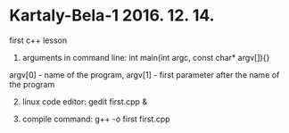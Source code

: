 # Kartaly-Bela-1 2016. 12. 14.
first c++ lesson

1. arguments in command line:
int main(int argc, const char* argv[]){}

argv[0] - name of the program, 
argv[1] - first parameter after the name of the program

2. linux code editor:
gedit first.cpp &

3. compile command:
g++ -o first first.cpp
